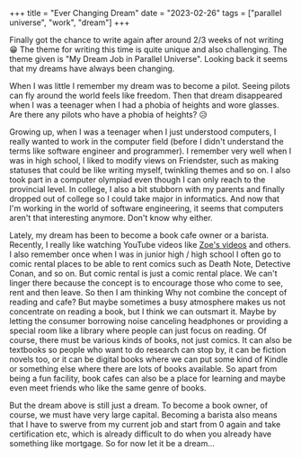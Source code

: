 +++
title =  "Ever Changing Dream"
date = "2023-02-26"
tags = ["parallel universe", "work", "dream"]
+++

Finally got the chance to write again after around 2/3 weeks of not writing 😁 The theme for writing this time is quite unique and also challenging. The theme given is "My Dream Job in Parallel Universe". Looking back it seems that my dreams have always been changing.

When I was little I remember my dream was to become a pilot. Seeing pilots can fly around the world feels like freedom. Then that dream disappeared when I was a teenager when I had a phobia of heights and wore glasses. Are there any pilots who have a phobia of heights? 😥

Growing up, when I was a teenager when I just understood computers, I really wanted to work in the computer field (before I didn't understand the terms like software engineer and programmer). I remember very well when I was in high school, I liked to modify views on Friendster, such as making statuses that could be like writing myself, twinkling themes and so on. I also took part in a computer olympiad even though I can only reach to the provincial level. In college, I also a bit stubborn with my parents and finally dropped out of college so I could take major in informatics. And now that I'm working in the world of software engineering, it seems that computers aren't that interesting anymore. Don't know why either.

Lately, my dream has been to become a book cafe owner or a barista. Recently, I really like watching YouTube videos like [Zoe's videos](https://www.youtube.com/watch?v=_mfy-UwmuLE) and others. I also remember once when I was in junior high / high school I often go to comic rental places to be able to rent comics such as Death Note, Detective Conan, and so on. But comic rental is just a comic rental place. We can't linger there because the concept is to encourage those who come to see, rent and then leave. So then I am thinking Why not combine the concept of reading and cafe? But maybe sometimes a busy atmosphere makes us not concentrate on reading a book, but I think we can outsmart it. Maybe by letting the consumer borrowing noise canceling headphones or providing a special room like a library where people can just focus on reading. Of course, there must be various kinds of books, not just comics. It can also be textbooks so people who want to do research can stop by, it can be fiction novels too, or it can be digital books where we can put some kind of Kindle or something else where there are lots of books available. So apart from being a fun facility, book cafes can also be a place for learning and maybe even meet friends who like the same genre of books.

But the dream above is still just a dream. To become a book owner, of course, we must have very large capital. Becoming a barista also means that I have to swerve from my current job and start from 0 again and take certification etc, which is already difficult to do when you already have something like mortgage. So for now let it be a dream...